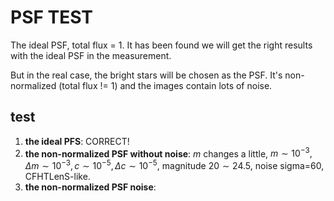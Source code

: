 # PSF TEST

The ideal PSF, total flux = 1. It has been found we will get the right results with the ideal PSF in the measurement.

But in the real case, the bright stars will be chosen as the PSF. It's non-normalized (total flux != 1) and the images contain lots of noise.

## test
1. **the ideal PFS**: CORRECT!
2. **the non-normalized PSF without noise**: $m$ changes a little, $m \sim 10^{-3}, \Delta m \sim 10^{-3}, c \sim 10^{-5}, \Delta c \sim 10^{-5}$, magnitude $20 \sim 24.5$, noise sigma=60, CFHTLenS-like.
3. **the non-normalized PSF noise**:
